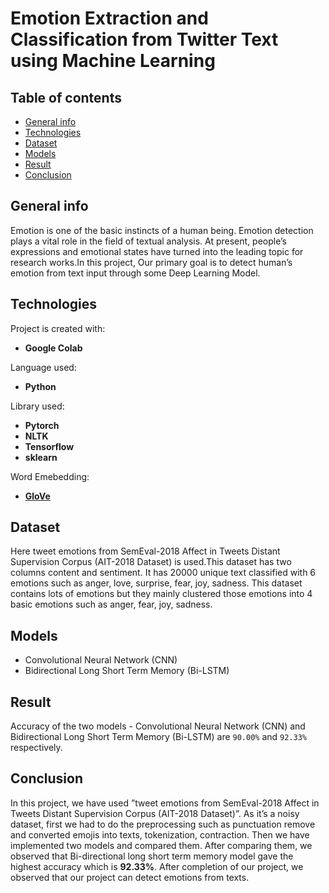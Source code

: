 # Emotion Extraction and Classification from Twitter Text using Machine Learning

## Table of contents
* [General info](#general-info)
* [Technologies](#technologies)
* [Dataset](#dataset)
* [Models](#models)
* [Result](#result)
* [Conclusion](#conclusion)

## General info 
Emotion is one of the basic instincts of a human being. Emotion detection plays a vital role in the field of textual analysis. At present, people’s expressions and emotional states have turned into the leading topic for research works.In this project, Our primary goal is to detect human’s emotion from text input through some Deep Learning Model.
	
## Technologies
Project is created with:
* **Google Colab**

Language used:
* **Python**

Library used:
* **Pytorch**
* **NLTK**
* **Tensorflow**
* **sklearn**

Word Emebedding:
* **[GloVe](https://nlp.stanford.edu/projects/glove/)**
	
## Dataset
Here tweet emotions from SemEval-2018 Affect in Tweets Distant Supervision Corpus (AIT-2018 Dataset) is used.This dataset has two columns content and sentiment. It has 20000 unique text classified with 6 emotions such as anger, love, surprise, fear, joy, sadness. This dataset contains lots of emotions but they mainly clustered those emotions into 4 basic emotions such as anger, fear, joy, sadness.

## Models
* Convolutional Neural Network (CNN)
* Bidirectional Long Short Term Memory (Bi-LSTM)

## Result
Accuracy of the two models - Convolutional Neural Network (CNN) and Bidirectional Long Short Term Memory (Bi-LSTM)
are `90.00%` and `92.33%` respectively.

## Conclusion 
In this project, we have used ”tweet emotions from
SemEval-2018 Affect in Tweets Distant Supervision Corpus
(AIT-2018 Dataset)”. As it’s a noisy dataset, first we had
to do the preprocessing such as punctuation remove and
converted emojis into texts, tokenization, contraction. Then
we have implemented two models and compared them. After
comparing them, we observed that Bi-directional long short
term memory model gave the highest accuracy which is
**92.33%**. After completion of our project, we observed that
our project can detect emotions from texts.



